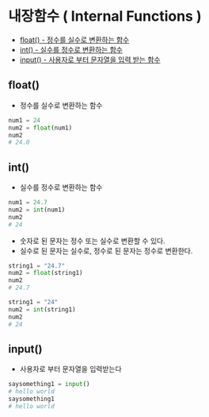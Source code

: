# 내장함수 ( Internal Functions )
* [float() - 정수를 실수로 변환하는 함수](#float)
* [int() - 실수를 정수로 변환하는 함수](#int)
* [input() - 사용자로 부터 문자열을 입력 받는 함수](#input)

## float()
* 정수를 실수로 변환하는 함수
```python
num1 = 24
num2 = float(num1)
num2
# 24.0
```

## int()
* 실수를 정수로 변환하는 함수
```python
num1 = 24.7
num2 = int(num1)
num2
# 24
```

* 숫자로 된 문자는 정수 또는 실수로 변환할 수 있다.
* 실수로 된 문자는 실수로, 정수로 된 문자는 정수로 변환한다.
```python
string1 = "24.7"
num2 = float(string1)
num2
# 24.7

string1 = "24"
num2 = int(string1)
num2
# 24
```

## input()
* 사용자로 부터 문자열을 입력받는다
```python
saysomething1 = input()
# hello world
saysomething1
# hello world
```
